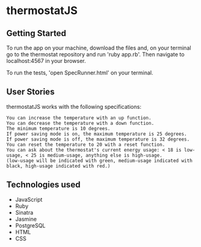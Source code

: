# thermostatJS

## Getting Started

To run the app on your machine, download the files and, on your terminal go to the thermostat repository and run 'ruby app.rb'. Then navigate to localhost:4567 in your browser.

To run the tests, 'open SpecRunner.html' on your terminal.

## User Stories

thermostatJS works with the following specifications:

```
You can increase the temperature with an up function.
You can decrease the temperature with a down function.
The minimum temperature is 10 degrees.
If power saving mode is on, the maximum temperature is 25 degrees.
If power saving mode is off, the maximum temperature is 32 degrees.
You can reset the temperature to 20 with a reset function.
You can ask about the thermostat's current energy usage: < 18 is low-usage, < 25 is medium-usage, anything else is high-usage.
(low-usage will be indicated with green, medium-usage indicated with black, high-usage indicated with red.)
```
## Technologies used

- JavaScript
- Ruby
- Sinatra
- Jasmine
- PostgreSQL
- HTML
- CSS

